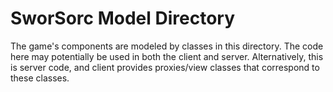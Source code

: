 SworSorc Model Directory
========================

The game's components are modeled by classes in this directory.
The code here may potentially be used in both the client and server.
Alternatively, this is server code, and client provides proxies/view classes
that correspond to these classes.
